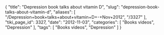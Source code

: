 {
    "title": "Depression book talks about vitamin D",
    "slug": "depression-book-talks-about-vitamin-d",
    "aliases": [
        "/Depression+book+talks+about+vitamin+D+-+Nov+2012",
        "/3327"
    ],
    "tiki_page_id": 3327,
    "date": "2012-11-03",
    "categories": [
        "Books videos",
        "Depression"
    ],
    "tags": [
        "Books videos",
        "Depression"
    ]
}